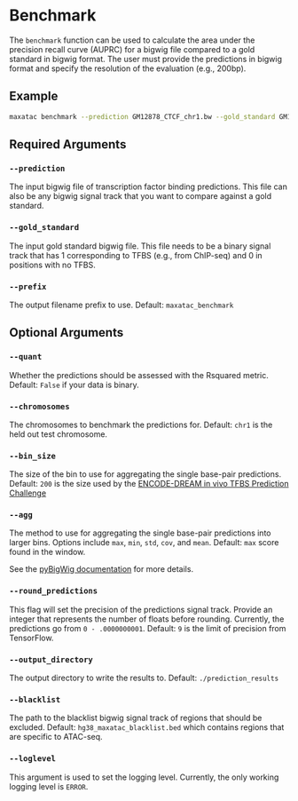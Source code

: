 # Benchmark

The `benchmark` function can be used to calculate the area under the precision recall curve (AUPRC) for a bigwig file compared to a gold standard in bigwig format. The user must provide the predictions in bigwig format and specify the resolution of the evaluation (e.g., 200bp).

## Example

```bash
maxatac benchmark --prediction GM12878_CTCF_chr1.bw --gold_standard GM12878_CTCF_ENCODE_IDR.bw --chromosomes chr1 --bin_size 200
```

## Required Arguments

### `--prediction`

The input bigwig file of transcription factor binding predictions. This file can also be any bigwig signal track that you want to compare against a gold standard.

### `--gold_standard`

The input gold standard bigwig file. This file needs to be a binary signal track that has 1 corresponding to TFBS (e.g., from ChIP-seq) and 0 in positions with no TFBS.

### `--prefix`

The output filename prefix to use. Default: `maxatac_benchmark`

## Optional Arguments

### `--quant`

Whether the predictions should be assessed with the Rsquared metric. Default: `False` if your data is binary.

### `--chromosomes`

The chromosomes to benchmark the predictions for. Default: `chr1` is the held out test chromosome.

### `--bin_size`

The size of the bin to use for aggregating the single base-pair predictions. Default: `200` is the size used by the [ENCODE-DREAM in vivo TFBS Prediction Challenge](https://www.synapse.org/#!Synapse:syn6131484/wiki/402026)

### `--agg`

The method to use for aggregating the single base-pair predictions into larger bins. Options include `max`, `min`, `std`, `cov`, and `mean`. Default: `max` score found in the window.

See the [pyBigWig documentation](https://github.com/deeptools/pyBigWig#compute-summary-information-on-a-range) for more details.

### `--round_predictions`

This flag will set the precision of the predictions signal track. Provide an integer that represents the number of floats before rounding. Currently, the predictions go from `0 - .0000000001`. Default: `9` is the limit of precision from TensorFlow.

### `--output_directory`

The output directory to write the results to. Default: `./prediction_results`

### `--blacklist`

The path to the blacklist bigwig signal track of regions that should be excluded. Default: `hg38_maxatac_blacklist.bed` which contains regions that are specific to ATAC-seq.

### `--loglevel`

This argument is used to set the logging level. Currently, the only working logging level is `ERROR`.
